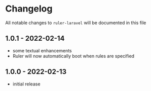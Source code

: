 # Changelog

All notable changes to `ruler-laravel` will be documented in this file

## 1.0.1 - 2022-02-14

- some textual enhancements
- Ruler will now automatically boot when rules are specified

## 1.0.0 - 2022-02-13

- initial release
